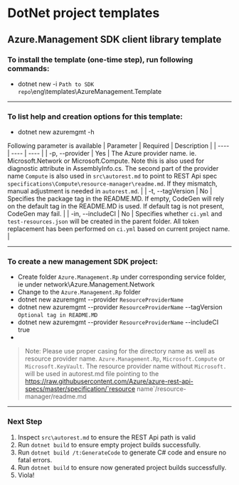 # DotNet project templates

## Azure.Management SDK client library template

### To install the template (one-time step), run following commands:
* dotnet new -i `Path to SDK repo`\eng\templates\AzureManagement.Template

---


### To list help and creation options for this template:
* dotnet new azuremgmt -h

Following parameter is available
| Parameter | Required | Description |
| ---- | ---- | ---- |
| -p, --provider | Yes | The Azure provider name. ie. Microsoft.Network or Microsoft.Compute. Note this is also used for diagnostic attribute in AssemblyInfo.cs. The second part of the provider name `Compute` is also used in  `src\autorest.md` to point to REST Api spec `specifications\Compute\resource-manager\readme.md`. If they mismatch, manual adjustment is needed in `autorest.md`. |
| -t, --tagVersion | No | Specifies the package tag in the README.MD. If empty, CodeGen will rely on the default tag in the README.MD is used. If default tag is not present, CodeGen may fail. |
| -in, --includeCI | No | Specifies whether `ci.yml` and `test-resources.json` will be created in the parent folder. All token replacement has been performed on `ci.yml` based on current project name. |

---


### To create a new management SDK project:
* Create folder `Azure.Management.Rp` under corresponding service folder, ie under network\Azure.Management.Network 
* Change to the `Azure.Management.Rp` folder 
* dotnet new azuremgmt --provider `ResourceProviderName`
* dotnet new azuremgmt --provider `ResourceProviderName` --tagVersion `Optional tag in README.MD`
* dotnet new azuremgmt --provider `ResourceProviderName` --includeCI true
* 
> Note: Please use proper casing for the directory name as well as resource provider name. `Azure.Management.Rp`, `Microsoft.Compute` or `Microsoft.KeyVault`. The resource provider name without `Microsoft.` will be used in autorest.md file pointing to the  https://raw.githubusercontent.com/Azure/azure-rest-api-specs/master/specification/`resource name`/resource-manager/readme.md

---


### Next Step
1. Inspect `src\autorest.md` to ensure the REST Api path is valid
2. Run `dotnet build` to ensure empty project builds successfully.
3. Run `dotnet build /t:GenerateCode` to generate C# code and ensure no fatal errors.
4. Run `dotnet build` to ensure now generated project builds successfully.
5. Viola!